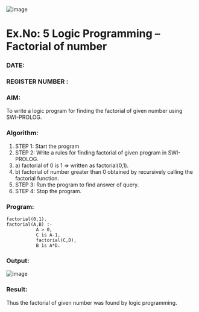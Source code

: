 ![image](https://github.com/PRADEEP778053/AI_Lab_2023-24/assets/160721712/b9bfca16-9e4c-4058-a561-2e637c42408a)
# Ex.No: 5   Logic Programming – Factorial of number   
### DATE:                                                                            
### REGISTER NUMBER : 
### AIM: 
To  write  a logic program for finding the factorial of given number using SWI-PROLOG. 
### Algorithm:
1. STEP 1: Start the program
2. STEP 2:  Write a rules for finding factorial of given program in SWI-PROLOG.
3.   a)	factorial of 0 is 1 => written as factorial(0,1).
4.   b)	factorial of number greater than 0 obtained by recursively calling the factorial    function.
5. STEP 3: Run the program  to find answer of  query.
6. STEP 4: Stop the program.

### Program:
```
factorial(0,1).
factorial(A,B) :-  
           A > 0, 
           C is A-1,
           factorial(C,D),
           B is A*D.
```


### Output:
![image](https://github.com/PRADEEP778053/AI_Lab_2023-24/assets/160721712/d471a196-490c-4c83-ba62-36f8a7d8beb0)

### Result:
Thus the factorial of given number was found by logic programming. 
